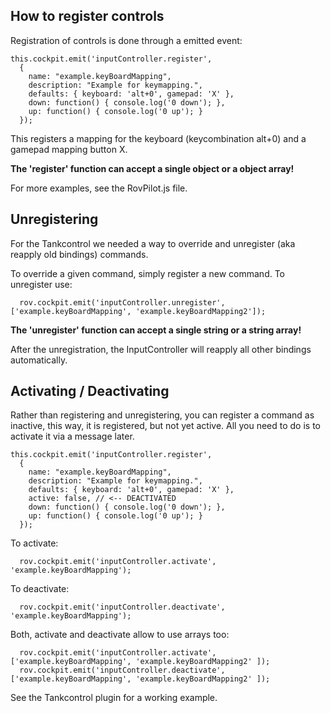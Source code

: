## How to register controls
Registration of controls is done through a emitted event: 

    this.cockpit.emit('inputController.register',
      {
        name: "example.keyBoardMapping",
        description: "Example for keymapping.",
        defaults: { keyboard: 'alt+0', gamepad: 'X' },
        down: function() { console.log('0 down'); },
        up: function() { console.log('0 up'); }
      });

This registers a mapping for the keyboard (keycombination alt+0) and a gamepad mapping button X.

__The 'register' function can accept a single object or a object array!__

For more examples, see the RovPilot.js file.

## Unregistering
For the Tankcontrol we needed a way to override and unregister (aka reapply old bindings) commands.

To override a given command, simply register a new command.
To unregister use:
     
      rov.cockpit.emit('inputController.unregister', ['example.keyBoardMapping', 'example.keyBoardMapping2']);
 
__The 'unregister' function can accept a single string or a string array!__

After the unregistration, the InputController will reapply all other bindings automatically.


## Activating / Deactivating

Rather than registering and unregistering, you can register a command as inactive, this way, it is registered, but not yet active.
All you need to do is to activate it via a message later.

    this.cockpit.emit('inputController.register',
      {
        name: "example.keyBoardMapping",
        description: "Example for keymapping.",
        defaults: { keyboard: 'alt+0', gamepad: 'X' },
        active: false, // <-- DEACTIVATED
        down: function() { console.log('0 down'); },
        up: function() { console.log('0 up'); }
      });

To activate:

      rov.cockpit.emit('inputController.activate', 'example.keyBoardMapping');

To deactivate:

      rov.cockpit.emit('inputController.deactivate', 'example.keyBoardMapping');

Both, activate and deactivate allow to use arrays too:

      rov.cockpit.emit('inputController.activate', ['example.keyBoardMapping', 'example.keyBoardMapping2' ]);
      rov.cockpit.emit('inputController.deactivate', ['example.keyBoardMapping', 'example.keyBoardMapping2' ]);

See the Tankcontrol plugin for a working example.